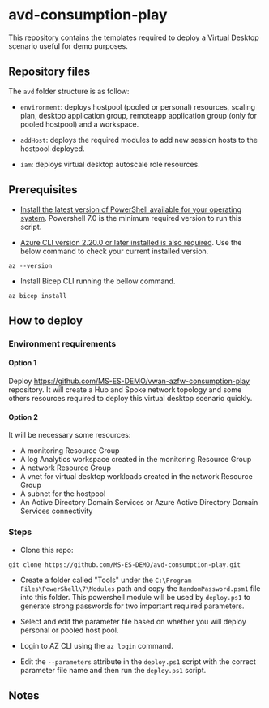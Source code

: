 # avd-consumption-play

This repository contains the templates required to deploy a Virtual Desktop scenario useful for demo purposes. 

## Repository files

The `avd` folder structure is as follow:

- `environment`: deploys hostpool (pooled or personal) resources, scaling plan, desktop application group, remoteapp application group (only for pooled hostpool) and a workspace.

- `addHost`: deploys the required modules to add new session hosts to the hostpool deployed.

- `iam`: deploys virtual desktop autoscale role resources.

## Prerequisites

* [Install the latest version of PowerShell available for your operating system](https://docs.microsoft.com/en-us/powershell/scripting/install/installing-powershell?view=powershell-7.2). Powershell 7.0 is the minimum required version to run this script.

* [Azure CLI version 2.20.0 or later installed is also required](https://docs.microsoft.com/en-us/cli/azure/install-azure-cli?view=azure-cli-latest). Use the below command to check your current installed version.

``` shell
az --version
```

* Install Bicep CLI running the bellow command.

``` shell
az bicep install
```

## How to deploy

### Environment requirements

#### Option 1
Deploy https://github.com/MS-ES-DEMO/vwan-azfw-consumption-play repository. It will create a Hub and Spoke network topology and some others resources required to deploy this virtual desktop scenario quickly.

#### Option 2

It will be necessary some resources:
- A monitoring Resource Group 
- A log Analytics workspace created in the monitoring Resource Group
- A network Resource Group
- A vnet for virtual desktop workloads created in the network Resource Group
- A subnet for the hostpool 
- An Active Directory Domain Services or Azure Active Directory Domain Services connectivity

### Steps

* Clone this repo:

``` shell   
git clone https://github.com/MS-ES-DEMO/avd-consumption-play.git
```

* Create a folder called "Tools" under the `C:\Program Files\PowerShell\7\Modules` path and copy the `RandomPassword.psm1` file into this folder. This powershell module will be used by `deploy.ps1` to generate strong passwords for two important required parameters.

* Select and edit the parameter file based on whether you will deploy personal or pooled host pool.

* Login to AZ CLI using the `az login` command.

* Edit the `--parameters` attribute in the `deploy.ps1` script with the correct parameter file name and then run the `deploy.ps1` script.

## Notes

